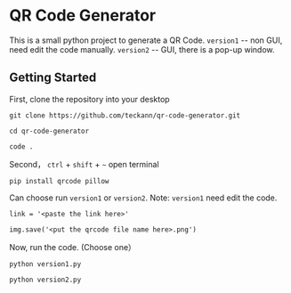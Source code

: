 # QR Code Generator
This is a small python project to generate a QR Code.
`version1` -- non GUI, need edit the code manually.
`version2` -- GUI, there is a pop-up window.

## Getting Started

First, clone the repository into your desktop

```
git clone https://github.com/teckann/qr-code-generator.git

cd qr-code-generator

code .
```

Second， `ctrl` + `shift` + `~` open terminal
```
pip install qrcode pillow
```

Can choose run `version1` or `version2`.
Note: `version1` need edit the code.
```
link = '<paste the link here>'

img.save('<put the qrcode file name here>.png')
```

Now, run the code. (Choose one）
```
python version1.py
```
```
python version2.py
```
